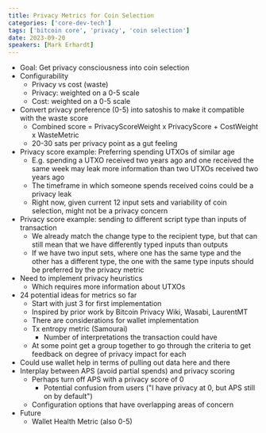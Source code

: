 ```yaml
---
title: Privacy Metrics for Coin Selection
categories: ['core-dev-tech']
tags: ['bitcoin core', 'privacy', 'coin selection']
date: 2023-09-20
speakers: [Mark Erhardt]
---
```



- Goal: Get privacy consciousness into coin selection
- Configurability
  - Privacy vs cost (waste)
  - Privacy: weighted on a 0-5 scale
  - Cost: weighted on a 0-5 scale
- Convert privacy preference (0-5) into satoshis to make it compatible with the waste score
  - Combined score = PrivacyScoreWeight x PrivacyScore + CostWeight x WasteMetric
  - 20-30 sats per privacy point as a gut feeling
- Privacy score example: Preferring spending UTXOs of similar age
  - E.g. spending a UTXO received two years ago and one received the same week may leak more information than two UTXOs received two years ago
  - The timeframe in which someone spends received coins could be a privacy leak
  - Right now, given current 12 input sets and variability of coin selection, might not be a privacy concern
- Privacy score example: sending to different script type than inputs of transaction
  - We already match the change type to the recipient type, but that can still mean that we have differently typed inputs than outputs
  - If we have two input sets, where one has the same type and the other has a different type, the one with the same type inputs should be preferred by the privacy metric
- Need to implement privacy heuristics
  - Which requires more information about UTXOs
- 24 potential ideas for metrics so far
  - Start with just 3 for first implementation
  - Inspired by prior work by Bitcoin Privacy Wiki, Wasabi, LaurentMT
  - There are considerations for wallet implementation
  - Tx entropy metric (Samourai)
    - Number of interpretations the transaction could have
  - At some point get a group together to go through the criteria to get feedback on degree of privacy impact for each
- Could use wallet help in terms of pulling out data here and there
- Interplay between APS (avoid partial spends) and privacy scoring
  - Perhaps turn off APS with a privacy score of 0
    - Potential confusion from users ("I have privacy at 0, but APS still on by default")
  - Configuration options that have overlapping areas of concern
- Future
  - Wallet Health Metric (also 0-5)
